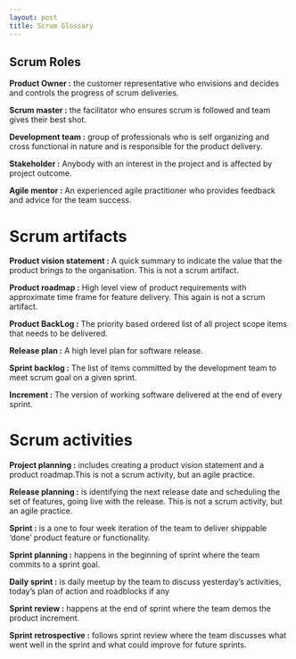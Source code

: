 ```yaml
---
layout: post
title: Scrum Glossary
---
```

## Scrum Roles

**Product Owner :** the customer representative who envisions and decides and controls the progress of scrum deliveries.

**Scrum master :** the facilitator who ensures scrum is followed and team gives their best shot.

**Development team :** group of professionals who is self organizing and cross functional in nature and is responsible for the product delivery.

**Stakeholder :** Anybody with an interest in the project and is affected by project outcome.

**Agile mentor :** An experienced agile practitioner who provides feedback and advice for the team success.

# Scrum artifacts

**Product vision statement :** A quick summary to indicate the value that the product brings to the organisation. This is not a scrum artifact.

**Product roadmap :** High level view of product requirements with approximate time frame for feature delivery. This again is not a scrum artifact.

**Product BackLog :** The priority based ordered list of all project scope items that needs to be delivered.

**Release plan :** A high level plan for software release.

**Sprint backlog :** The list of items committed by the development team to meet scrum goal on a given sprint.

**Increment :** The version of working software delivered at the end of every sprint.

# Scrum activities

**Project planning :** includes creating a product vision statement and a product roadmap.This is not a scrum activity, but an agile practice.

**Release planning :** is identifying the next release date and scheduling the set of features, going live with the release. This is not a scrum activity, but an agile practice.

**Sprint :** is a one to four week iteration of the team to deliver  shippable ‘done’ product feature or functionality.

**Sprint planning :** happens in the beginning of sprint where the team commits to a sprint goal.

**Daily sprint :** is daily meetup by the team to discuss yesterday’s activities, today’s plan of action and roadblocks if any

**Sprint review :**  happens at the end of sprint where the team demos the product increment.

**Sprint retrospective :** follows sprint review where the team discusses what went well in the sprint and what could improve for future sprints.

